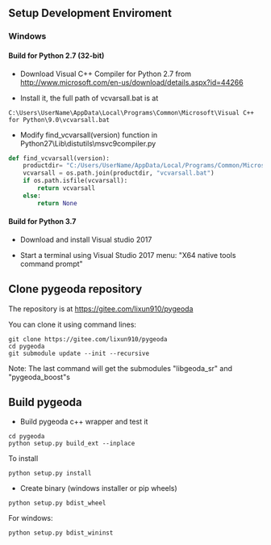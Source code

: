 

## Setup Development Enviroment 

### Windows

#### Build for Python  2.7 (32-bit)

* Download Visual C++ Compiler for Python 2.7 from http://www.microsoft.com/en-us/download/details.aspx?id=44266

* Install it, the full path of vcvarsall.bat is at

```
C:\Users\UserName\AppData\Local\Programs\Common\Microsoft\Visual C++ for Python\9.0\vcvarsall.bat
```

* Modify find_vcvarsall(version) function in Python27\Lib\distutils\msvc9compiler.py

```python
def find_vcvarsall(version):
    productdir= "C:/Users/UserName/AppData/Local/Programs/Common/Microsoft/Visual C++ for Python/9.0"
    vcvarsall = os.path.join(productdir, "vcvarsall.bat")
    if os.path.isfile(vcvarsall):
        return vcvarsall
    else:
        return None
```

#### Build for Python 3.7 

* Download and install Visual studio 2017

* Start a terminal using Visual Studio 2017 menu: "X64 native tools command prompt"



## Clone pygeoda repository

The repository  is at https://gitee.com/lixun910/pygeoda

You can clone it using command lines:

```
git clone https://gitee.com/lixun910/pygeoda
cd pygeoda
git submodule update --init --recursive
```

Note: The last command will get the submodules "libgeoda_sr" and "pygeoda_boost"s

## Build pygeoda

* Build pygeoda c++ wrapper  and test it
```
cd pygeoda
python setup.py build_ext --inplace
```

To install
```
python setup.py install
````

* Create binary (windows installer or pip wheels)
```
python setup.py bdist_wheel
```

For windows:
```
python setup.py bdist_wininst
```


